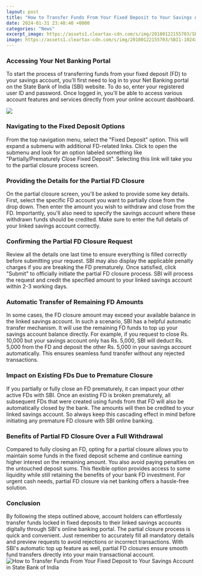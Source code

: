 ```yaml
---
layout: post
title: "How to Transfer Funds From Your Fixed Deposit to Your Savings Account in State Bank of India"
date: 2024-01-31 23:48:40 +0000
categories: "News"
excerpt_image: https://assets1.cleartax-cdn.com/s/img/20180122155703/SBI1-1024x528.png
image: https://assets1.cleartax-cdn.com/s/img/20180122155703/SBI1-1024x528.png
---
```


### Accessing Your Net Banking Portal
To start the process of transferring funds from your fixed deposit (FD) to your savings account, you'll first need to log in to your Net Banking portal on the State Bank of India (SBI) website. To do so, enter your registered user ID and password. Once logged in, you'll be able to access various account features and services directly from your online account dashboard.

![](https://www.paisabazaar.com/wp-content/uploads/2020/02/fixed-deposit-benefits-768x496.jpg)
### Navigating to the Fixed Deposit Options  
From the top navigation menu, select the "Fixed Deposit" option. This will expand a submenu with additional FD-related links. Click to open the submenu and look for an option labeled something like "Partially/Prematurely Close Fixed Deposit". Selecting this link will take you to the partial closure process screen. 
### Providing the Details for the Partial FD Closure
On the partial closure screen, you'll be asked to provide some key details. First, select the specific FD account you want to partially close from the drop down. Then enter the amount you wish to withdraw and close from the FD. Importantly, you'll also need to specify the savings account where these withdrawn funds should be credited. Make sure to enter the full details of your linked savings account correctly.
### Confirming the Partial FD Closure Request 
Review all the details one last time to ensure everything is filled correctly before submitting your request. SBI may also display the applicable penalty charges if you are breaking the FD prematurely. Once satisfied, click "Submit" to officially initiate the partial FD closure process. SBI will process the request and credit the specified amount to your linked savings account within 2-3 working days.
### Automatic Transfer of Remaining FD Amounts
In some cases, the FD closure amount may exceed your available balance in the linked savings account. In such a scenario, SBI has a helpful automatic transfer mechanism. It will use the remaining FD funds to top up your savings account balance directly. For example, if you request to close Rs. 10,000 but your savings account only has Rs. 5,000, SBI will deduct Rs. 5,000 from the FD and deposit the other Rs. 5,000 in your savings account automatically. This ensures seamless fund transfer without any rejected transactions.
### Impact on Existing FDs Due to Premature Closure
If you partially or fully close an FD prematurely, it can impact your other active FDs with SBI. Once an existing FD is broken prematurely, all subsequent FDs that were created using funds from that FD will also be automatically closed by the bank. The amounts will then be credited to your linked savings account. So always keep this cascading effect in mind before initiating any premature FD closure with SBI online banking.
### Benefits of Partial FD Closure Over a Full Withdrawal  
Compared to fully closing an FD, opting for a partial closure allows you to maintain some funds in the fixed deposit scheme and continue earning higher interest on the remaining amount. You also avoid paying penalties on the untouched deposit sums. This flexible option provides access to some liquidity while still retaining the benefits of your bank FD investment. For urgent cash needs, partial FD closure via net banking offers a hassle-free solution.
### Conclusion
By following the steps outlined above, account holders can effortlessly transfer funds locked in fixed deposits to their linked savings accounts digitally through SBI's online banking portal. The partial closure process is quick and convenient. Just remember to accurately fill all mandatory details and preview requests to avoid rejections or incorrect transactions. With SBI's automatic top up feature as well, partial FD closures ensure smooth fund transfers directly into your main transactional account.
![How to Transfer Funds From Your Fixed Deposit to Your Savings Account in State Bank of India](https://assets1.cleartax-cdn.com/s/img/20180122155703/SBI1-1024x528.png)